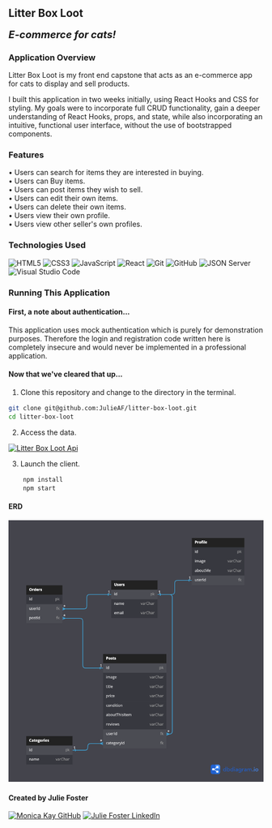 
## Litter Box Loot

<b style="font-size: 20px;"><i>E-commerce for cats!</i></b>

### Application Overview

Litter Box Loot is my front end capstone that acts as an e-commerce app for cats to display and sell products.

I built this application in two weeks initially, using React Hooks and CSS for styling. My goals were to incorporate full CRUD functionality, gain a deeper understanding of React Hooks, props, and state, while also incorporating an intuitive, functional user interface, without the use of bootstrapped components.

### Features

<p>
• Users can search for items they are interested in buying.<br>
• Users can Buy items. <br>• Users can post items they wish to sell.<br>• Users can edit their own items.<br>• Users can delete their own items.<br>• Users view their own profile.<br>• Users view other seller's own profiles.
</p>

### Technologies Used

![HTML5](https://img.shields.io/badge/html5%20-%23E34F26.svg?&style=for-the-badge&logo=html5&logoColor=white) ![CSS3](https://img.shields.io/badge/css3%20-%231572B6.svg?&style=for-the-badge&logo=css3&logoColor=white) ![JavaScript](https://img.shields.io/badge/javascript%20-%23323330.svg?&style=for-the-badge&logo=javascript&logoColor=%23F7DF1E) ![React](https://img.shields.io/badge/react%20-%2320232a.svg?&style=for-the-badge&logo=react&logoColor=%2361DAFB) ![Git](https://img.shields.io/badge/git%20-%23F05033.svg?&style=for-the-badge&logo=git&logoColor=white) ![GitHub](https://img.shields.io/badge/github%20-%23121011.svg?&style=for-the-badge&logo=github&logoColor=white) ![JSON Server](https://img.shields.io/badge/JSON_Server%20-%232a2e2a.svg?&style=for-the-badge&logo=JSON&logoColor=white) ![Visual Studio Code](https://img.shields.io/badge/VSCode%20-%23007ACC.svg?&style=for-the-badge&logo=visual-studio-code&logoColor=white)

### Running This Application

#### First, a note about authentication...

This application uses mock authentication which is purely for demonstration purposes. Therefore the login and registration code written here is completely insecure and would never be implemented in a professional application.

#### Now that we've cleared that up...

1. Clone this repository and change to the directory in the terminal.

```sh
git clone git@github.com:JulieAF/litter-box-loot.git
cd litter-box-loot
```

2. Access the data.

<a href="https://github.com/JulieAF/litter-box-loot-api" target="_blank"><img src="https://img.shields.io/badge/Click_here%20-%236ae689.svg?&style=for-the-badge&&logoColor=white" alt="Litter Box Loot Api" style="height: auto !important; width: auto !important;" /></a>

3. Launch the client.

```sh
    npm install
    npm start
```

#### ERD

<img src="./LitterBoxLoot.png" alt="">

#### Created by Julie Foster

<a href="https://github.com/JulieAF" target="_blank"><img src="https://img.shields.io/badge/github%20-%23121011.svg?&style=for-the-badge&logo=github&logoColor=white" alt="Monica Kay GitHub" style="height: auto !important;width: auto !important;" /></a> <a href="https://www.linkedin.com/in/julie-angelica-foster/" target="_blank"><img src="https://img.shields.io/badge/linkedin%20-%230077B5.svg?&style=for-the-badge&logo=linkedin&logoColor=white" alt="Julie Foster LinkedIn" style="height: auto !important;width: auto !important;" /></a>
